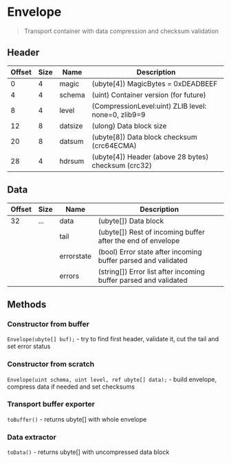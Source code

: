 # Envelope

> Transport container with data compression and checksum validation

## Header

| Offset | Size | Name    | Description                                         |
| ------ | ---- | ----    | ----------                                          |
| 0      | 4    | magic   | (ubyte[4]) MagicBytes = 0xDEADBEEF                  |
| 4      | 4    | schema  | (uint) Container version (for future)               |
| 8      | 4    | level   | (CompressionLevel:uint) ZLIB level: none=0, zlib9=9 |
| 12     | 8    | datsize | (ulong) Data block size                             |
| 20     | 8    | datsum  | (ubyte[8]) Data block checksum (crc64ECMA)          |
| 28     | 4    | hdrsum  | (ubyte[4]) Header (above 28 bytes) checksum (crc32) |

## Data

| Offset | Size | Name       | Description                                                      |
| ------ | ---- | ----       | ----------                                                       |
| 32     | ...  | data       | (ubyte[]) Data block                                             |
|        |      | tail       | (ubyte[]) Rest of incoming buffer after the end of envelope      |
|        |      | errorstate | (bool) Error state after incoming buffer parsed and validated    |
|        |      | errors     | (string[]) Error list after incoming buffer parsed and validated |

## Methods

### Constructor from buffer

` Envelope(ubyte[] buf); ` - try to find first header, validate it, cut the tail and set error status

### Constructor from scratch

` Envelope(uint schema, uint level, ref ubyte[] data); ` - build envelope, compress data if needed and set checksums

### Transport buffer exporter

` toBuffer() ` - returns ubyte[] with whole envelope

### Data extractor

` toData() ` - returns ubyte[] with uncompressed data block
